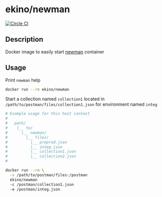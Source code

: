 # ekino/newman

[![Circle CI](https://circleci.com/gh/ekino/docker-newman.svg?style=svg)](https://circleci.com/gh/ekino/docker-newman)

## Description

Docker image to easily start [newman](https://github.com/a85/Newman) container

## Usage

Print `newman` help
```bash
docker run --rm ekino/newman
```

Start a collection named `collection1` located in `/path/to/postman/files/collection1.json` for environment named `integ`
```bash
# Example usage for this host context
#
#   path/
#    |__ to/
#      |__ newman/
#        |__ files/
#          |__ preprod.json
#          |__ integ.json
#          |__ collection1.json
#          |__ collection2.json
#

docker run --rm \
  -v /path/to/postman/files:/postman
  ekino/newman
  -c /postman/collection1.json
  -e /postman/integ.json
```


